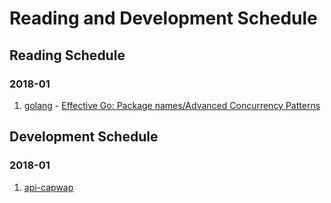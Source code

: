 # Reading and Development Schedule

## Reading Schedule

### 2018-01
1. [golang](https://golang.org/) - [Effective Go: Package names/Advanced Concurrency Patterns]()  


## Development Schedule

### 2018-01
1. [api-capwap](https://github.com/zqqiang/api-capwap.git)  
